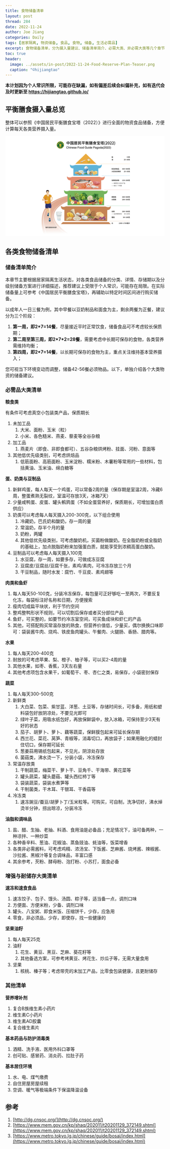 ```yaml
---
title: 食物储备清单
layout: post
thread: 284
date: 2022-11-24
author: Joe Jiang
categories: Daily
tags: [居家隔离, 物资储备, 食品, 食物, 储备, 生活必需品]
excerpt: 食物储备清单，分为摄入量建议、储备清单简介、必需大类、非必需大类等几个章节。与此同时，本计划因为个人常识所限，可能存在缺漏，如有偏差后续会纠偏补充，如有迭代会及时更新至 https://hijiangtao.github.io
toc: true
header:
  image: ../assets/in-post/2022-11-24-Food-Reserve-Plan-Teaser.png
  caption: "©️hijiangtao"
---
```


**本计划因为个人常识所限，可能存在缺漏，如有偏差后续会纠偏补充，如有迭代会及时更新至 <https://hijiangtao.github.io/>**

## 平衡膳食摄入量总览

整体可以参照《中国居民平衡膳食宝塔（2022）》进行全面的物资食品储备，方便计算每天各类营养摄入量。

![](/assets/in-post/2022-11-24-Food-Reserve-Plan-1.png )

## 各类食物储备清单

### 储备清单简介

本章节主要根据居家隔离生活状态，对各类食品储备的分类、详情、存储期以及分级别储备方案进行详细描述，推荐建议上受限于个人常识，可能存在局限。在实际储备量上可参考《中国居民平衡膳食宝塔》，再辅助以特定时间区间进行购买储备。

以成年人一日三餐为例，其中早餐以豆奶制品和面食为主，剩余两餐为正餐，建议分为三个阶段：

1. **第一周，即2\*7=14餐**，尽量接近平时正常饮食，储备食品可不考虑较长保质期；
2. **第二周至第三周，即2\*7\*2=28餐**，需要考虑中长期可保存的食物，各类营养需维持均衡；
3. **第四周，即2\*7=14餐**，以长期可保存的食物为主，重点关注维持基本营养摄入；

您可视当下环境变动而调整，储备42-56餐必须物品。以下，单独介绍各个大类物资的储备建议。

### 必需品大类清单

**粮食类**

有条件可考虑真空小包装类产品，保质期长

1. 未加工品
   1. 大米、面粉、玉米（粒）
   2. 小米、各色糙米、燕麦、藜麦等全谷杂粮
2. 加工品
   1. 燕麦片（即食、非即食都可）、五谷杂粮烘烤粉、挂面、河粉、意面等
3. 其他低优先级类别，可考虑烘焙品
   1. 低筋面粉、高筋面粉、玉米淀粉、糯米粉、木薯粉等常用的一些材料，包括黄油、玉米油、绵白糖等

**蛋、奶类与豆制品**

1. 新鲜鸡蛋，每人每天一个鸡蛋，可以常备2周的量（保存期是室温2周，冷藏6周，整蛋煮熟无裂纹，室温可存放3天，冰箱7天）
2. 少量咸鸭蛋、皮蛋、罐头鹌鹑蛋（不如全蛋营养好，保质期长，可增加蛋白质供应）
3. 奶类可以考虑每人每天摄入200-300克，以下组合使用
   1. 冷藏奶，巴氏奶和酸奶，存一周的量
   2. 常温奶，存半个月的量
   3. 奶粉，两罐
   4. 其他低优先级类别，可考虑酸奶机，买菌粉做酸奶。在全脂奶粉或全脂奶的基础上，加点脱脂奶粉来加强蛋白质，就能享受到浓稠高蛋白酸奶。
4. 豆制品可以考虑每人每天摄入100克
   1. 水豆腐，存一周，如要多存，可做成冻豆腐
   2. 豆腐皮/豆腐丝/豆腐千张，素鸡/素肉，可冷冻存放三个月
   3. 干豆制品，随时水发：腐竹、千豆皮、素鸡翅等

**肉类和鱼虾**

1. 每人每天50-100克，分装冷冻保存，每包量可正好够吃一至两次，不要反复化冻，每袋标注好名称和日期，方便搜索
2. 瘦肉切成扁平块状，利于节约空间
3. 整鸡整鸭形状不规则，可以切割后保存或者买分部位产品
4. 鱼虾，可买整的，如要节约冷冻室空间，可买鱼成块和虾仁的产品
5. 其他，可搭配购买常温存放的熟食，但营养价值低，少量买，偶尔换换口味即可：袋装酱牛肉、烧鸡、铁皮鱼肉罐头、午餐肉、火腿肠、香肠、腊肉等。

**水果**

1. 每人每天200-400克
2. 耐放的可考虑苹果、梨、橙子、柚子等，可以买2-4周的量
3. 其他水果，如枣、香蕉，3天左右量
4. 其他考虑项包含水果干，如葡萄干、枣、杏仁之类，易保存，小袋密封保存

**蔬菜**

1. 每人每天300-500克
2. 新鲜类
   1. 大白菜、包菜、紫甘蓝、洋葱、土豆等，存储时间长，可多备，用纸和塑料袋包好放阴凉处，不要见光即可
   2. 绿叶子菜，用吸水纸包好，再放保鲜袋中，放入冰箱，可保持至少3天有好的状态
   3. 茄子、胡萝卜、萝卜、藕等蔬菜，保鲜膜包起来可延长保存期
   4. 西兰花、菜花、莴笋、青椒等，消毒切口，再放袋子；如果用融化的蜡封住切口，保存期可延长
   5. 葱姜蒜用锡纸包起来，不见光，阴涼处存放
   6. 菌菇类，沸水烫一下，分装小袋，冷冻保存
3. 常温存放类
   1. 干制蔬菜，梅菜干、萝卜干、豆角千、干海带、黄花菜等
   2. 罐头蔬菜，罐头蘑菇、罐头西红杮丁等
   3. 袋装蔬菜，袋装水煮笋等
   4. 干制菌类，干木耳、干银耳、干香菇等
4. 冷冻类
   1. 速冻豌豆/蚕豆/胡萝卜丁/玉米粒等。可购买，可自制，洗净切好，沸水焯烫半分钟，捞出晾凉，分装冷冻

**油脂和调味品**

1. 盐、醋、生抽、老抽、料酒、食用油是必备品；充足情况下，油可备两种，一种凉拌、一种炒菜
2. 各种香辛料、葱油、花椒油、蒸鱼豉油、蚝油等，饭菜增香
3. 各类非必需酱料，可考虑鸡精、浓汤宝、下饭酱、芝麻酱、烧烤酱、辣椒酱、沙拉酱、黑椒汁等复合调味品，丰富口感
4. 其余参考，芡粉、酵母粉、泡打粉、小苏打，面食必备

### 增强与耐储存大类清单

**速冻和速食食品**

1. 速冻饺子、包子、馒头、汤圆、粽子等，适当备一点，调剂口味
2. 方便面、方便米粉，少备、调剂口味
3. 罐头、八宝粥、即食米饭、压缩饼千，少存，应急用
4. 零食，非必须品，少存，即使存，找一些健康的

**坚果油籽**

1. 每人每天25克
2. 油籽
   1. 花生、黄豆、黑豆、芝麻、葵花籽等
   2. 其他备选方案，可参考烤黄豆、烤花生、炒瓜子等，无需大量食用
3. 坚果
   1. 核桃、榛子等；考虑带壳的末加工产品，比零食包装健康，且更耐储存

### 其他清单

**营养增补剂**

1. 复合B族维生素小药片
2. 维生素C小药片
3. 维生素AD胶囊
4. 复合维生素片

**基本药品与防护消毒类**

1. 酒精、洗手液、医用外科口罩等
2. 创可贴、感冒药、消炎药、拉肚子药

**基本居住环境**

1. 水、电、煤气缴费
2. 自住房屋房屋续租
3. 空调、暖气等极端条件下保温降温设备

## 参考

1. [http://dg.cnsoc.org/](http://dg.cnsoc.org/)
2. [https://www.mem.gov.cn/kp/shaq/202011/t20201129_372149.shtml](https://www.mem.gov.cn/kp/shaq/202011/t20201129_372149.shtml)
3. [https://www.metro.tokyo.lg.jp/chinese/guide/bosai/index.html](https://www.metro.tokyo.lg.jp/chinese/guide/bosai/index.html)